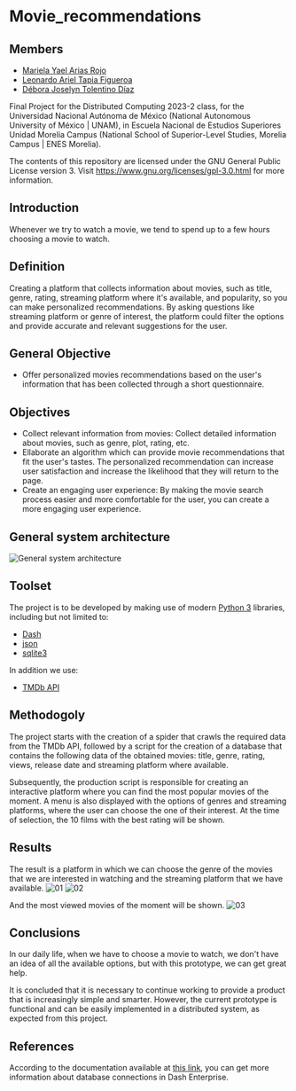 # Movie_recommendations



## Members

* [Mariela Yael Arias Rojo](https://github.com/marielaAriass)
* [Leonardo Ariel Tapia Figueroa](https://github.com/leotapia11)
* [Débora Joselyn Tolentino Díaz](https://github.com/Debytd)

Final Project for the Distributed Computing 2023-2 class, for the Universidad Nacional Autónoma de México (National Autonomous University of México | UNAM), in Escuela Nacional de Estudios Superiores Unidad Morelia Campus (National School of Superior-Level Studies, Morelia Campus | ENES Morelia).

The contents of this repository are licensed under the GNU General Public License version 3. Visit https://www.gnu.org/licenses/gpl-3.0.html for more information.

## Introduction
Whenever we try to watch a movie, we tend to spend up to a few hours choosing a movie to watch. 

## Definition 
Creating a platform that collects information about movies, such as title, genre, rating, streaming platform where it's available, and popularity, so you can make personalized recommendations. By asking questions like streaming platform or genre of interest, the platform could filter the options and provide accurate and relevant suggestions for the user.

## General Objective
- Offer personalized movies recommendations based on the user's information that has been collected through a short questionnaire.

## Objectives
- Collect relevant information from movies: Collect detailed information about movies, such as genre, plot, rating, etc.
- Ellaborate an algorithm which can provide movie recommendations that fit the user's tastes. The personalized recommendation can increase user satisfaction and increase the likelihood that they will return to the page.
- Create an engaging user experience: By making the movie search process easier and more comfortable for the user, you can create a more engaging user experience.

## General system architecture
![General system architecture](https://user-images.githubusercontent.com/100146837/233822542-40df160a-978c-427c-81cd-b597208b44f9.jpg)

## Toolset
The project is to be developed by making use of modern [Python 3](https://www.python.org/) libraries, including but not limited to:
* [Dash](https://dash.plotly.com/)
* [json](https://docs.python.org/es/3/library/json.html)
* [sqlite3](https://docs.python.org/3/library/sqlite3.html)

In addition we use:
* [TMDb API](https://www.themoviedb.org/documentation/api)

## Methodogoly
The project starts with the creation of a spider that crawls the required data from the TMDb API, followed by a script for the creation of a database that contains the following data of the obtained movies: title, genre, rating, views, release date and streaming platform where available.

Subsequently, the production script is responsible for creating an interactive platform where you can find the most popular movies of the moment. A menu is also displayed with the options of genres and streaming platforms, where the user can choose the one of their interest. At the time of selection, the 10 films with the best rating will be shown.

## Results
The result is a platform in which we can choose the genre of the movies that we are interested in watching and the streaming platform that we have available.
![01](https://github.com/DLM-Nameless/Movie_recommendations/assets/100146837/5fd1fa74-1f2d-45a7-8192-e26a2ef319b7)
![02](https://github.com/DLM-Nameless/Movie_recommendations/assets/100146837/c922f940-17a8-477d-88b8-33663a20a599)

And the most viewed movies of the moment will be shown. 
![03](https://github.com/DLM-Nameless/Movie_recommendations/assets/100146837/b8994483-3b26-47b3-8e7e-8dfae36daf7b)

## Conclusions

In our daily life, when we have to choose a movie to watch, we don't have an idea of all the available options, but with this prototype, we can get great help.

It is concluded that it is necessary to continue working to provide a product that is increasingly simple and smarter. However, the current prototype is functional and can be easily implemented in a distributed system, as expected from this project.

## References
According to the documentation available at [this link](https://dash.plotly.com/dash-enterprise/database-connections?de-version=5.1), you can get more information about database connections in Dash Enterprise.




